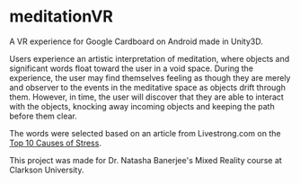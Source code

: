 # meditationVR

A VR experience for Google Cardboard on Android made in Unity3D.

Users experience an artistic interpretation of meditation, where objects and significant words float toward the user in a void space. During the experience, the user may find themselves feeling as though they are merely and observer to the events in the meditative space as objects drift through them. However, in time, the user will discover that they are able to interact with the objects, knocking away incoming objects and keeping the path before them clear.

The words were selected based on an article from Livestrong.com on the [Top 10 Causes of Stress](https://www.livestrong.com/article/132015-top-10-causes-stress/).

This project was made for Dr. Natasha Banerjee's Mixed Reality course at Clarkson University.
